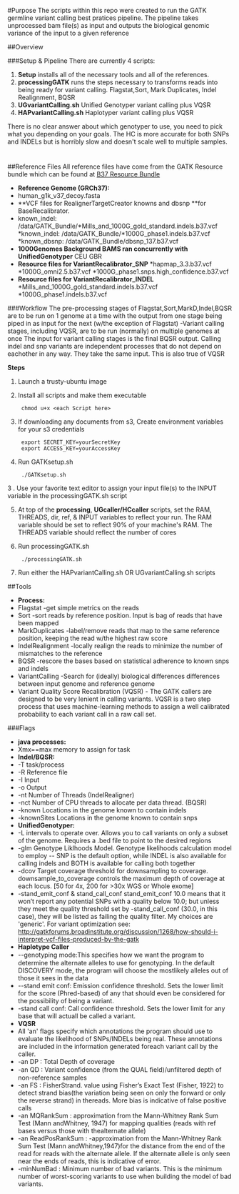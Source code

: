 #Purpose
The scripts within this repo were created to run the GATK germline variant calling best pratices pipeline. 
The pipeline takes unprocessed bam file(s) as input and outputs the biological genomic variance of the input to a given reference

##Overview

###Setup & Pipeline
There are currently 4 scripts: 

1. **Setup** installs all of the necessary tools and all of the references.
2.  **processingGATK** runs the steps necessary to transforms reads into being ready for variant calling. Flagstat,Sort, Mark Duplicates, Indel Realignment, BQSR
3.  **UGvariantCalling.sh** Unified Genotyper variant calling plus VQSR
4.  **HAPvariantCalling.sh** Haplotyper variant calling plus VQSR

There is no clear answer about which genotyper to use, you need to pick what you depending on your goals. The HC is more accurate for both SNPs and INDELs but is horribly slow and doesn't scale well to multiple samples.

#
##Reference Files
All reference files have come from the GATK Resource bundle which can be found at [B37 Resource Bundle](ftp://gsapubftp-anonymous@ftp.broadinstitute.org/bundle/2.5/b37)

* **Reference Genome (GRCh37):**
* human_g1k_v37_decoy.fasta
* **VCF files for RealignerTargetCreator knowns and dbsnp **for BaseRecalibrator.
* known_indel: /data/GATK_Bundle/*Mills_and_1000G_gold_standard.indels.b37.vcf
*known_indel: /data/GATK_Bundle/*1000G_phase1.indels.b37.vcf
*known_dbsnp: /data/GATK_Bundle/dbsnp_137.b37.vcf
* **1000Genomes Background BAMS ran concurrently with UnifiedGenotyper**
CEU
GBR
* **Resource files for VariantRecalibrator_SNP**
*hapmap_3.3.b37.vcf
*1000G_omni2.5.b37.vcf
*1000G_phase1.snps.high_confidence.b37.vcf
* **Resource files for VariantRecalibrator_INDEL**
*Mills_and_1000G_gold_standard.indels.b37.vcf
*1000G_phase1.indels.b37.vcf

###Workflow
The pre-processing stages of Flagstat,Sort,MarkD,Indel,BQSR are to be run on 1 genome at a time
with the output from one stage being piped in as input for the next (w/the exception of Flagstat)
-Variant calling stages, including VQSR, are to be run (normally) on multiple genomes at once
The input for variant calling stages is the final BQSR output. Calling indel and snp variants are independent
processes that do not depend on eachother in any way. They take the same input. This is also true of VQSR

**Steps**

1. Launch a trusty-ubuntu image
1. Install all scripts and make them executable

		chmod u+x <each Script here>

2. If downloading any documents from s3, Create environment variables for your s3 credentials

        export SECRET_KEY=yourSecretKey
        export ACCESS_KEY=yourAccessKey
3. Run GATKsetup.sh

		./GATKsetup.sh
3
. Use your favorite text editor to assign your input file(s) to the INPUT variable in the processingGATK.sh script

5. At top of the **processing**, **UGcaller/HCcaller** scripts, set the RAM, THREADS, dir, ref, & INPUT variables to reflect your run. The RAM variable should be set to reflect 90% of your machine's RAM. The THREADS variable should reflect the number of cores
4. Run processingGATK.sh

		./processingGATK.sh
		
5. Run either the HAPvariantCalling.sh OR UGvariantCalling.sh scripts

##Tools
* **Process:**
* Flagstat -get simple metrics on the reads
* Sort -sort reads by reference position. Input is bag of reads that have been mapped
* MarkDuplicates -label/remove reads that map to the same reference position, keeping the read w/the highest raw score
* IndelRealignment -locally realign the reads to minimize the number of mismatches to the reference
* BQSR -rescore the bases based on statistical adherence to known snps and indels
* VariantCalling -Search for (ideally) biological differences differences between input genome and reference genome
* Variant Quality Score Recalibration (VQSR) - The GATK callers are designed to be very lenient in calling variants. VQSR is a two step process that uses machine-learning methods to assign a well calibrated probability to each variant call in a raw call set.

###Flags
* **java processes:** 
* Xmx==max memory to assign for task
* **Indel/BQSR:** 
* -T task/process
* -R Reference file
* -I Input 
* -o Output 
* -nt Number of Threads (IndelRealigner)
* -nct Number of CPU threads to allocate per data thread. (BQSR)
* -known Locations in the genome known to contain indels
* -knownSites Locations in the genome known to contain snps
* **UnifiedGenotyper:**
* -L intervals to operate over. Allows you to call variants on only a subset of the genome. Requires a .bed file to point to the desired regions
* -glm Genotype Liklhoods Model. Genotype likelihoods calculation model to employ -- SNP is the default option, while INDEL is also available for calling indels and BOTH is available for calling both together
* -dcov Target coverage threshold for downsampling to coverage. downsample_to_coverage controls the maximum depth of coverage at each locus.
[50 for 4x, 200 for >30x WGS or Whole exome]
* -stand_emit_conf & stand_call_conf 
stand_emit_conf 10.0 means that it won’t report any potential SNPs with a quality below 10.0; 
but unless they meet the quality threshold set by -stand_call_conf (30.0, in this case), 
they will be listed as failing the quality filter. My choices are 'generic'. 
For variant optimization see: http://gatkforums.broadinstitute.org/discussion/1268/how-should-i-interpret-vcf-files-produced-by-the-gatk
* **Haplotype Caller**
* --genotyping mode:This speciﬁes how we want the program to determine the alternate alleles to use for genotyping. In the default DISCOVERY mode, the program will choose the mostlikely alleles out of those it sees in the data
* --stand emit conf: Emission confidence threshold. Sets the lower limit for the score (Phred-based) of any that should even be considered for the possibility of being a variant.
* -stand call conf: Call confidence threshold. Sets the lower limit for any base that will actuall be called a variant.
* **VQSR**
* All 'an' flags specify which annotations the program should use to evaluate the likelihood of SNPs/INDELs being real. These annotations are included in the information generated foreach variant call by the caller.
* -an DP : Total Depth of coverage
* -an QD : Variant conﬁdence (from the QUAL ﬁeld)/unﬁltered depth of non-reference samples
* -an FS : FisherStrand. value using Fisher’s Exact Test (Fisher, 1922) to detect strand bias(the variation being seen on only the forward or only the reverse strand) in thereads. More bias is indicative of false positive calls
* -an MQRankSum : approximation from the Mann-Whitney Rank Sum Test (Mann andWhitney, 1947) for mapping qualities (reads with ref bases versus those with thealternate allele)
* -an ReadPosRankSum : -approximation from the Mann-Whitney Rank Sum Test (Mann andWhitney,1947)for the distance from the end of the read for reads with the alternate allele. If the alternate allele is only seen near the ends of reads, this is indicative of error.
* -minNumBad : Minimum number of bad variants. This is the minimum number of worst-scoring variants to use when building the model of bad variants.



